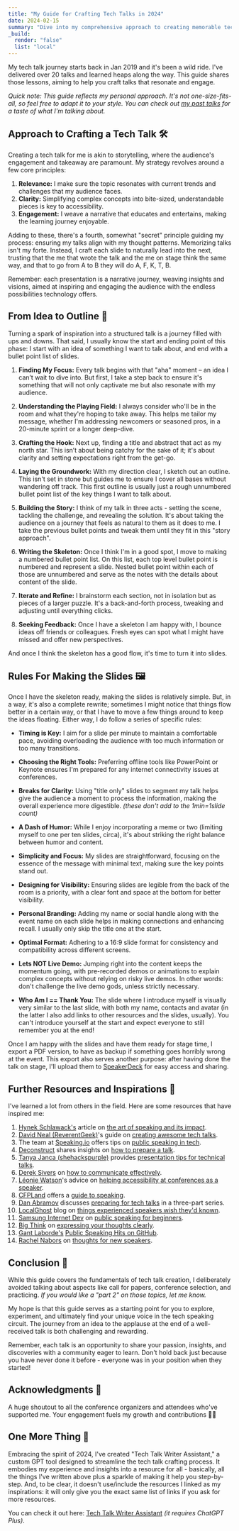 ```yaml
---
title: "My Guide for Crafting Tech Talks in 2024"
date: 2024-02-15
summary: "Dive into my comprehensive approach to creating memorable tech talks, blending insights from years of experience with a dash of GPT magic."
_build:
  render: "false"
  list: "local"
---
```


My tech talk journey starts back in Jan 2019 and it's been a wild ride. I've delivered over 20 talks and learned heaps along the way. This guide shares those lessons, aiming to help you craft talks that resonate and engage.

_Quick note: This guide reflects my personal approach. It's not one-size-fits-all, so feel free to adapt it to your style. You can check out [my past talks](https://kelset.dev/tags/talk/) for a taste of what I'm talking about._

## Approach to Crafting a Tech Talk 🛠️

Creating a tech talk for me is akin to storytelling, where the audience's engagement and takeaway are paramount. My strategy revolves around a few core principles:

1. **Relevance:** I make sure the topic resonates with current trends and challenges that my audience faces.
2. **Clarity:** Simplifying complex concepts into bite-sized, understandable pieces is key to accessibility.
3. **Engagement:** I weave a narrative that educates and entertains, making the learning journey enjoyable.

Adding to these, there's a fourth, somewhat "secret" principle guiding my process: ensuring my talks align with my thought patterns. Memorizing talks isn't my forte. Instead, I craft each slide to naturally lead into the next, trusting that the me that wrote the talk and the me on stage think the same way, and that to go from A to B they will do A, F, K, T, B.

Remember: each presentation is a narrative journey, weaving insights and visions, aimed at inspiring and engaging the audience with the endless possibilities technology offers.

## From Idea to Outline 📝

Turning a spark of inspiration into a structured talk is a journey filled with ups and downs. That said, I usually know the start and ending point of this phase: I start with an idea of something I want to talk about, and end with a bullet point list of slides.

1. **Finding My Focus:** Every talk begins with that "aha" moment – an idea I can’t wait to dive into. But first, I take a step back to ensure it's something that will not only captivate me but also resonate with my audience.

2. **Understanding the Playing Field:** I always consider who'll be in the room and what they're hoping to take away. This helps me tailor my message, whether I'm addressing newcomers or seasoned pros, in a 20-minute sprint or a longer deep-dive.

3. **Crafting the Hook:** Next up, finding a title and abstract that act as my north star. This isn’t about being catchy for the sake of it; it's about clarity and setting expectations right from the get-go.

4. **Laying the Groundwork:** With my direction clear, I sketch out an outline. This isn't set in stone but guides me to ensure I cover all bases without wandering off track. This first outline is usually just a rough unnumbered bullet point list of the key things I want to talk about.

5. **Building the Story:** I think of my talk in three acts - setting the scene, tackling the challenge, and revealing the solution. It's about taking the audience on a journey that feels as natural to them as it does to me. I take the previous bullet points and tweak them until they fit in this "story approach".

6. **Writing the Skeleton:** Once I think I'm in a good spot, I move to making a numbered bullet point list. On this list, each top level bullet point is numbered and represent a slide. Nested bullet point within each of those are unnumbered and serve as the notes with the details about content of the slide.

7. **Iterate and Refine:** I brainstorm each section, not in isolation but as pieces of a larger puzzle. It's a back-and-forth process, tweaking and adjusting until everything clicks.

8. **Seeking Feedback:** Once I have a skeleton I am happy with, I bounce ideas off friends or colleagues. Fresh eyes can spot what I might have missed and offer new perspectives.

And once I think the skeleton has a good flow, it's time to turn it into slides.

## Rules For Making the Slides 🖼️

Once I have the skeleton ready, making the slides is relatively simple. But, in a way, it's also a complete rewrite; sometimes I might notice that things flow better in a certain way, or that I have to move a few things around to keep the ideas floating. Either way, I do follow a series of specific rules:

- **Timing is Key:** I aim for a slide per minute to maintain a comfortable pace, avoiding overloading the audience with too much information or too many transitions.

- **Choosing the Right Tools:** Preferring offline tools like PowerPoint or Keynote ensures I'm prepared for any internet connectivity issues at conferences.

- **Breaks for Clarity:** Using "title only" slides to segment my talk helps give the audience a moment to process the information, making the overall experience more digestible. _(these don't add to the 1min=1slide count)_

- **A Dash of Humor:** While I enjoy incorporating a meme or two (limiting myself to one per ten slides, circa), it's about striking the right balance between humor and content.

- **Simplicity and Focus:** My slides are straightforward, focusing on the essence of the message with minimal text, making sure the key points stand out.

- **Designing for Visibility:** Ensuring slides are legible from the back of the room is a priority, with a clear font and space at the bottom for better visibility.

- **Personal Branding:** Adding my name or social handle along with the event name on each slide helps in making connections and enhancing recall. I usually only skip the title one at the start.

- **Optimal Format:** Adhering to a 16:9 slide format for consistency and compatibility across different screens.

- **Lets NOT Live Demo:** Jumping right into the content keeps the momentum going, with pre-recorded demos or animations to explain complex concepts without relying on risky live demos. In other words: don't challenge the live demo gods, unless strictly necessary.

- **Who Am I == Thank You:** The slide where I introduce myself is visually very similar to the last slide, with both my name, contacts and avatar (in the latter I also add links to other resources and the slides, usually). You can't introduce yourself at the start and expect everyone to still remember you at the end!

Once I am happy with the slides and have them ready for stage time, I export a PDF version, to have as backup if something goes horribly wrong at the event. This export also serves another purpose: after having done the talk on stage, I'll upload them to [SpeakerDeck](https://speakerdeck.com/) for easy access and sharing.

## Further Resources and Inspirations 📘

I've learned a lot from others in the field. Here are some resources that have inspired me:

1. [Hynek Schlawack's](https://mastodon.social/@hynek) article on [the art of speaking and its impact](https://hynek.me/articles/speaking/).
2. [David Neal (ReverentGeek)](https://twitter.com/reverentgeek)'s guide on [creating awesome tech talks](http://reverentgeek.com/5-essential-ingredients-for-an-awesome-tech-talk/).
3. The team at [Speaking.io](https://twitter.com/speakingio) offers tips on [public speaking in tech](https://speaking.io/).
4. [Deconstruct](https://www.deconstructconf.com/) shares insights on [how to prepare a talk](https://www.deconstructconf.com/blog/how-to-prepare-a-talk).
5. [Tanya Janca (shehackspurple)](https://twitter.com/shehackspurple) provides [presentation tips for technical talks](https://dev.to/shehackspurple/presentation-tips-for-technical-talks-1fni).
6. [Derek Sivers](https://sivers.org/) on [how to communicate effectively](https://sivers.org/d22).
7. [Léonie Watson](https://twitter.com/LeonieWatson)'s advice on [helping accessibility at conferences as a speaker](https://dev.to/lkopacz/10-ways-to-help-accessibility-at-conferences-as-a-speaker-5dfp).
8. [CFPLand](https://www.cfpland.com/) offers a [guide to speaking](https://www.cfpland.com/guides/speaking/).
9. [Dan Abramov](https://twitter.com/dan_abramov) discusses [preparing for tech talks](https://overreacted.io/preparing-for-tech-talk-part-1-motivation/) in a three-part series.
10. [LocalGhost](https://localghost.dev/) blog on [things experienced speakers wish they'd known](https://localghost.dev/blog/things-experienced-speakers-wish-they-d-known/).
11. [Samsung Internet Dev](https://medium.com/samsung-internet-dev) on [public speaking for beginners](https://medium.com/samsung-internet-dev/public-speaking-for-beginners-8bdee16123ba).
12. [Big Think](https://bigthink.com/the-learning-curve/3-rules-express-your-thoughts-clearly/) on [expressing your thoughts clearly](https://bigthink.com/the-learning-curve/3-rules-express-your-thoughts-clearly/).
13. [Gant Laborde's](https://twitter.com/GantLaborde) [Public Speaking Hits on GitHub](https://github.com/GantMan/Public_Speaking_Hits).
14. [Rachel Nabors](https://www.linkedin.com/in/rachelnabors/) on [thoughts for new speakers](https://www.linkedin.com/pulse/thoughts-new-speakers-rachel-nabors/).

## Conclusion 🎉

While this guide covers the fundamentals of tech talk creation, I deliberately avoided talking about aspects like call for papers, conference selection, and practicing. _If you would like a "part 2" on those topics, let me know._

My hope is that this guide serves as a starting point for you to explore, experiment, and ultimately find your unique voice in the tech speaking circuit. The journey from an idea to the applause at the end of a well-received talk is both challenging and rewarding.

Remember, each talk is an opportunity to share your passion, insights, and discoveries with a community eager to learn. Don't hold back just because you have never done it before - everyone was in your position when they started!

## Acknowledgments 🙏

A huge shoutout to all the conference organizers and attendees who've supported me. Your engagement fuels my growth and contributions 🙇‍♂️

## One More Thing 🔮

Embracing the spirit of 2024, I've created "Tech Talk Writer Assistant," a custom GPT tool designed to streamline the tech talk crafting process. It embodies my experience and insights into a resource for all - basically, all the things I've written above plus a sparkle of making it help you step-by-step. And, to be clear, it doesn't use/include the resources I linked as my inspirations: it will only give you the exact same list of links if you ask for more resources.

You can check it out here: [Tech Talk Writer Assistant](https://chat.openai.com/g/g-ZaUKNNgYb-tech-talk-writer-assistant) _(it requires ChatGPT Plus)_.
